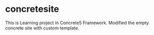 # concretesite
This is Learning project in Concrete5 Framework.
Modified the empty concrete site with custom template.

